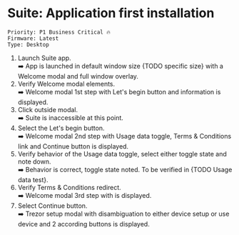 # Suite: Application first installation

```
Priority: P1 Business Critical 🔥
Firmware: Latest
Type: Desktop
```
1. Launch Suite app.\
  ➡️ App is launched in default window size {TODO specific size} with a Welcome modal and full window overlay.
2. Verify Welcome modal elements.\
  ➡️ Welcome modal 1st step with Let's begin button and information is displayed.
3. Click outside modal.\
  ➡️ Suite is inaccessible at this point.
4. Select the Let's begin button.\
  ➡️ Welcome modal 2nd step with Usage data toggle, Terms & Conditions link and Continue button is displayed.
5. Verify behavior of the Usage data toggle, select either toggle state and note down.\
  ➡️ Behavior is correct, toggle state noted. To be verified in {TODO Usage data test}.
6. Verify Terms & Conditions redirect.\
  ➡️ Welcome modal 3rd step with is displayed.
7. Select Continue button.\
  ➡️ Trezor setup modal with disambiguation to either device setup or use device and 2 according buttons is displayed.
